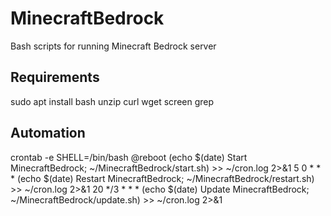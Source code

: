 # MinecraftBedrock
Bash scripts for running Minecraft Bedrock server

## Requirements
sudo apt install bash unzip curl wget screen grep

## Automation
crontab -e
    SHELL=/bin/bash
    @reboot (echo $(date) Start MinecraftBedrock; ~/MinecraftBedrock/start.sh) >> ~/cron.log 2>&1
    5 0 * * * (echo $(date) Restart MinecraftBedrock; ~/MinecraftBedrock/restart.sh) >> ~/cron.log 2>&1
    20 */3 * * * (echo $(date) Update MinecraftBedrock; ~/MinecraftBedrock/update.sh) >> ~/cron.log 2>&1
